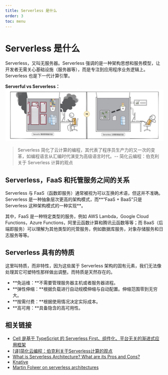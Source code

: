 ```yaml
---
title: Serverless 是什么
order: 3
toc: menu
---
```


# Serverless 是什么

Serverless，又叫无服务器。Serverless 强调的是一种架构思想和服务模型，让开发者无需关心基础设施（服务器等），而是专注到应用程序业务逻辑上。Serverless 也是下一代计算引擎。


**Serverful vs Serverless：**
![Serverless 对比.svg](../../public/images/sls.png)


> Serverless 简化了云计算的编程，其代表了程序员生产力的又一次的变革，如编程语言从汇编时代演变为高级语言时代。-- 简化云编程：伯克利关于 Serverless 计算的观点

## Serverless，FaaS 和托管服务之间的关系


Serverless 与 FaaS（函数即服务）通常被视为可以互换的术语，但这并不准确。Serverless 是一种抽象层次更高的架构模式，而**“FaaS + BaaS”只是 Serverless 这种架构模式的一种实现**。


其中，FaaS 是一种特定类型的服务，例如 AWS Lambda，Google Cloud Functions，Azure Functions，阿里云函数计算和腾讯云函数等等；而 BaaS（后端即服务）可以理解为其他类型的托管服务，例如数据库服务，对象存储服务和日志服务等等。


## Serverless 具有的特质


这里叫特质，而非特性，因为这些属于 Serverless 架构的固有元素，我们无法像处理其它可塑特性那样做出调整。而特质是天然存在的。


- **免运维：**不需要管理服务器主机或者服务器进程。
- **弹性伸缩：**根据负载进行自动规模伸缩与自动配置。伸缩范围零到无穷大。
- **按需付费：**根据使用情况决定实际成本。
- **高可用：**具备隐含的高可用性。



## 相关链接


- [Cell 是基于 TypeScript 的 Serverless First、组件化、平台无关的渐进式应用框架](https://github.com/cellbang/cell)
- [[译]简化云编程：伯克利关于Serverless计算的观点](https://zhuanlan.zhihu.com/p/76180907)
- [What is Serverless Architecture? What are its Pros and Cons?](https://hackernoon.com/what-is-serverless-architecture-what-are-its-pros-and-cons-cc4b804022e9)
- [Knative](https://cloud.google.com/knative/)
- [Martin Folwer on serverless architectures](https://martinfowler.com/articles/serverless.html)


